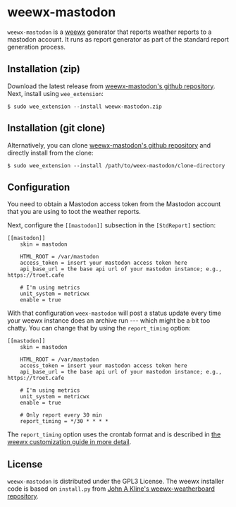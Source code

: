 # weewx-mastodon

`weewx-mastodon` is a [weewx](https://www.weewx.com) generator that reports weather reports to a mastodon account.
It runs as report generator as part of the standard report generation process.

## Installation (zip)

Download the latest release from [weewx-mastodon's github repository](https://github.com/dirkhusemann/weewx-mastodon).
Next, install using `wee_extension`:

    $ sudo wee_extension --install weewx-mastodon.zip

## Installation (git clone)

Alternatively, you can clone [weewx-mastodon's github repository](https://github.com/dirkhusemann/weewx-mastodon) and directly install from the clone:

    $ sudo wee_extension --install /path/to/weex-mastodon/clone-directory

## Configuration

You need to obtain a Mastodon access token from the Mastodon account that you are using to toot the weather reports. 

Next, configure the `[[mastodon]]` subsection in the `[StdReport]` section:

    [[mastodon]]
        skin = mastodon

        HTML_ROOT = /var/mastodon
        access_token = insert your mastodon access token here
        api_base_url = the base api url of your mastodon instance; e.g., https://troet.cafe

		# I'm using metrics
        unit_system = metricwx
        enable = true

With that configuration `weex-mastodon` will post a status update every time your weewx instance does an archive run --- which might be a bit too chatty. 
You can change that by using the `report_timing` option:

    [[mastodon]]
        skin = mastodon

        HTML_ROOT = /var/mastodon
        access_token = insert your mastodon access token here
        api_base_url = the base api url of your mastodon instance; e.g., https://troet.cafe

		# I'm using metrics
        unit_system = metricwx
        enable = true

	    # Only report every 30 min
        report_timing = */30 * * * *
		
The `report_timing` option uses the crontab format and is described in [the weewx customization guide in more detail](https://www.weewx.com/docs/customizing.htm#customizing_gen_time).

## License

`weewx-mastodon` is distributed under the GPL3 License. 
The weewx installer code is based on `install.py` from [John A Kline's weewx-weatherboard repository](https://github.com/chaunceygardiner/weewx-weatherboard).